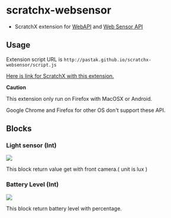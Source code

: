 # scratchx-websensor

- ScratchX extension for [WebAPI](https://wiki.mozilla.org/WebAPI) and [Web Sensor API](http://smus.com/web-sensor-api/)

## Usage

Extension script URL is `http://pastak.github.io/scratchx-websensor/script.js`

[Here is link for ScratchX with this extension.](http://scratchx.org/?url=http://pastak.github.io/scratchx-websensor/script.js#scratch)

**Caution**

This extension only run on Firefox with MacOSX or Android.

Google Chrome and Firefox for other OS don't support these API.

## Blocks

### Light sensor (Int)

![](https://i.gyazo.com/608840a12f786d529e00051fc73901b6.png)

This block return value get with front camera.( unit is lux )

### Battery Level (Int)

![](https://i.gyazo.com/5a6e87a1436c1a6e1e894bad2d1c7a93.png)

This block return battery level with percentage.
